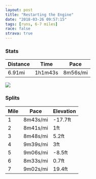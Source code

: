 ```yaml
---
layout: post
title: "Restarting the Engine"
date: "2018-03-26 09:57:15"
tags: [runs, 6-7 miles]
race: false
strava: true
---
```


### Stats

| Distance | Time | Pace |
|----------|------|------|
|6.91mi|1h1m43s|8m56s/mi|

<img src='https://maps.googleapis.com/maps/api/staticmap?maptype=roadmap&path=enc:uhrwFzmubMt@xAg@rP{OMsAnJQaF}]qAqH_Eym@_HqEfJcEeEyZkIck@u^iGgEsA}GsFwEz@n@kFwBiAtD|@iD~Bv@cRgMx[zS~C|GfIjHjn@l`@bQ~Ee@dCjBqBfH`EfAeFvHhAjC{K`HlFrWfEpI~Dng@^sA_WfB_@@qExBe@&key=AIzaSyC1MId7bFpkLXNAaYhBSTb8jLyiSqzbDtM&size=800x800&markers=color:yellow|label:S|40.73115,-74.00686&markers=color:green|label:F|40.73186999999999,-74.00527'>

### Splits

| Mile | Pace | Elevation |
|------|------|-----------|
|1|8m43s/mi|-17.7ft|
|2|8m41s/mi|1ft|
|3|8m48s/mi|5.2ft|
|4|9m39s/mi|3ft|
|5|9m06s/mi|-8.5ft|
|6|8m33s/mi|0.7ft|
|7|9m02s/mi|19.4ft|
